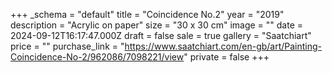 +++
_schema = "default"
title = "Coincidence No.2"
year = "2019"
description = "Acrylic on paper"
size = "30 x 30 cm"
image = ""
date = 2024-09-12T16:17:47.000Z
draft = false
sale = true
gallery = "Saatchiart"
price = ""
purchase_link = "https://www.saatchiart.com/en-gb/art/Painting-Coincidence-No-2/962086/7098221/view"
private = false
+++
